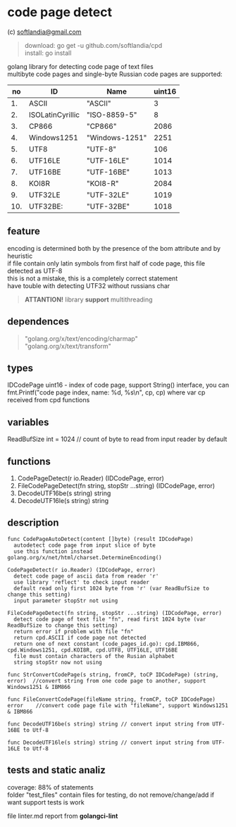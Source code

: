 # code page detect #

(c) softlandia@gmail.com

>download: go get -u github.com/softlandia/cpd  
>install: go install

golang library for detecting code page of text files  
multibyte code pages and single-byte Russian code pages are supported:

| no | ID               | Name           | uint16  |
| -- | ---------------- | -------------- | ------- |
| 1. | ASCII            | "ASCII"        |      3  |
| 2. | ISOLatinCyrillic | "ISO-8859-5"   |      8  |
| 3. | CP866            | "CP866"        |   2086  |
| 4. | Windows1251      | "Windows-1251" |   2251  |
| 5. | UTF8             | "UTF-8"        |    106  |
| 6. | UTF16LE          | "UTF-16LE"     |   1014  |
| 7. | UTF16BE          | "UTF-16BE"     |   1013  |
| 8. | KOI8R            | "KOI8-R"       |   2084  |
| 9. | UTF32LE          | "UTF-32LE"     |   1019  |
| 10.| UTF32BE:         | "UTF-32BE"     |   1018  |

## feature ##

encoding is determined both by the presence of the bom attribute and by heuristic  
if file contain only latin symbols from first half of code page, this file detected as UTF-8  
this is not a mistake, this is a completely correct statement  
have touble with detecting UTF32 without russians char

>__ATTANTION!__
>library __support__ multithreading

## dependences ##

>"golang.org/x/text/encoding/charmap"  
>"golang.org/x/text/transform"  

## types ##

IDCodePage uint16 - index of code page, support String() interface, you can fmt.Printf("code page index, name: %d, %s\n", cp, cp) where var cp received from cpd functions

## variables ##

ReadBufSize int = 1024 // count of byte to read from input reader by default

## functions ##

1. CodePageDetect(r io.Reader) (IDCodePage, error)
2. FileCodePageDetect(fn string, stopStr ...string) (IDCodePage, error)
3. DecodeUTF16be(s string) string
4. DecodeUTF16le(s string) string

## description ##

    func CodePageAutoDetect(content []byte) (result IDCodePage) 
      autodetect code page from input slice of byte
      use this function instead golang.org/x/net/html/charset.DetermineEncoding()

    CodePageDetect(r io.Reader) (IDCodePage, error)
      detect code page of ascii data from reader 'r' 
      use library 'reflect' to check input reader
      default read only first 1024 byte from 'r' (var ReadBufSize to change this setting)
      input parameter stopStr not using

    FileCodePageDetect(fn string, stopStr ...string) (IDCodePage, error)
      detect code page of text file "fn", read first 1024 byte (var ReadBufSize to change this setting)
      return error if problem with file "fn"
      return cpd.ASCII if code page not detected
      return one of next constant (code_pages_id.go): cpd.IBM866, cpd.Windows1251, cpd.KOI8R, cpd.UTF8, UTF16LE, UTF16BE
      file must contain characters of the Rusian alphabet
      string stopStr now not using

    func StrConvertCodePage(s string, fromCP, toCP IDCodePage) (string, error)  //convert string from one code page to another, support Windows1251 & IBM866

    func FileConvertCodePage(fileName string, fromCP, toCP IDCodePage) error    //convert code page file with "fileName", support Windows1251 & IBM866

    func DecodeUTF16be(s string) string // convert input string from UTF-16BE to Utf-8

    func DecodeUTF16le(s string) string // convert input string from UTF-16LE to Utf-8

## tests and static analiz ##

coverage: 88% of statements  
folder "test_files" contain files for testing, do not remove/change/add if want support tests is work

file linter.md report from __golangci-lint__
